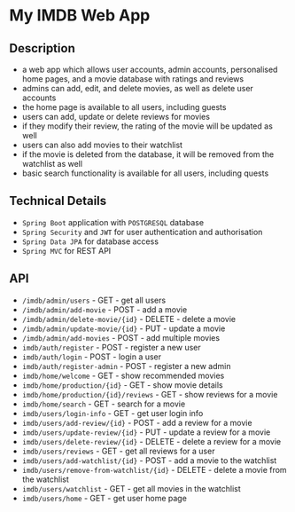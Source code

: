 # My IMDB Web App

## Description
* a web app which allows user accounts, admin accounts, personalised home pages, and a movie database with ratings and reviews
* admins can add, edit, and delete movies, as well as delete user accounts
* the home page is available to all users, including guests
* users can add, update or delete reviews for movies
* if they modify their review, the rating of the movie will be updated as well
* users can also add movies to their watchlist
* if the movie is deleted from the database, it will be removed from the watchlist as well
* basic search functionality is available for all users, including quests


## Technical Details
* ```Spring Boot``` application with ```POSTGRESQL``` database
* ```Spring Security``` and ```JWT``` for user authentication and authorisation
* ```Spring Data JPA``` for database access
* ```Spring MVC``` for REST API


## API
* ```/imdb/admin/users``` - GET - get all users
* ```/imdb/admin/add-movie``` - POST - add a movie
* ```/imdb/admin/delete-movie/{id}``` - DELETE - delete a movie
* ```/imdb/admin/update-movie/{id}``` - PUT - update a movie
* ```/imdb/admin/add-movies``` - POST - add multiple movies
* ```imdb/auth/register``` - POST - register a new user
* ```imdb/auth/login``` - POST - login a user
* ```imdb/auth/register-admin``` - POST - register a new admin
* ```imdb/home/welcome``` - GET - show recommended movies
* ```imdb/home/production/{id}``` - GET - show movie details
* ```imdb/home/production/{id}/reviews``` - GET - show reviews for a movie
* ```imdb/home/search``` - GET - search for a movie
* ```imdb/users/login-info``` - GET - get user login info
* ```imdb/users/add-review/{id}``` - POST - add a review for a movie
* ```imdb/users/update-review/{id}``` - PUT - update a review for a movie
* ```imdb/users/delete-review/{id}``` - DELETE - delete a review for a movie
* ```imdb/users/reviews``` - GET - get all reviews for a user
* ```imdb/users/add-watchlist/{id}``` - POST - add a movie to the watchlist
* ```imdb/users/remove-from-watchlist/{id}``` - DELETE - delete a movie from the watchlist
* ```imdb/users/watchlist``` - GET - get all movies in the watchlist
* ```imdb/users/home``` - GET - get user home page






